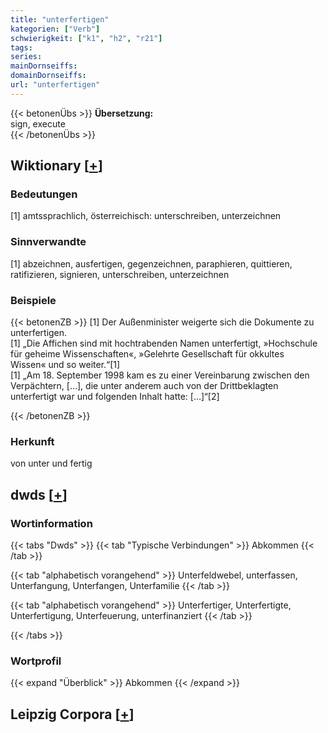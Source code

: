 ```yaml
---
title: "unterfertigen"
kategorien: ["Verb"]
schwierigkeit: ["k1", "h2", "r21"]
tags:
series:
mainDornseiffs:
domainDornseiffs:
url: "unterfertigen"
---
```


{{< betonenÜbs >}}
**Übersetzung:**  
sign, execute  
{{< /betonenÜbs >}}

## Wiktionary [[+](https://de.wiktionary.org/wiki/unterfertigen)]

### Bedeutungen
[1] amtssprachlich, österreichisch: unterschreiben, unterzeichnen  

### Sinnverwandte
[1] abzeichnen, ausfertigen, gegenzeichnen, paraphieren, quittieren, ratifizieren, signieren, unterschreiben, unterzeichnen  

### Beispiele
{{< betonenZB >}}
[1] Der Außenminister weigerte sich die Dokumente zu unterfertigen.  
[1] „Die Affichen sind mit hochtrabenden Namen unterfertigt, »Hochschule für geheime Wissenschaften«, »Gelehrte Gesellschaft für okkultes Wissen« und so weiter.“[1]  
[1] „Am 18. September 1998 kam es zu einer Vereinbarung zwischen den Verpächtern, […], die unter anderem auch von der Drittbeklagten unterfertigt war und folgenden Inhalt hatte: […]“[2]  

{{< /betonenZB >}}
### Herkunft
von unter und fertig  



## dwds [[+](https://www.dwds.de/wb/unterfertigen)]

### Wortinformation
{{< tabs "Dwds" >}}
{{< tab "Typische Verbindungen" >}}
Abkommen
{{< /tab >}}

{{< tab "alphabetisch vorangehend" >}}
Unterfeldwebel, unterfassen, Unterfangung, Unterfangen, Unterfamilie
{{< /tab >}}

{{< tab "alphabetisch vorangehend" >}}
Unterfertiger, Unterfertigte, Unterfertigung, Unterfeuerung, unterfinanziert
{{< /tab >}}

{{< /tabs >}}

### Wortprofil
{{< expand "Überblick" >}} Abkommen {{< /expand >}}

## Leipzig Corpora [[+](https://corpora.uni-leipzig.de/en/res?word=unterfertigen&corpusId=deu_newscrawl-public_2018)]

